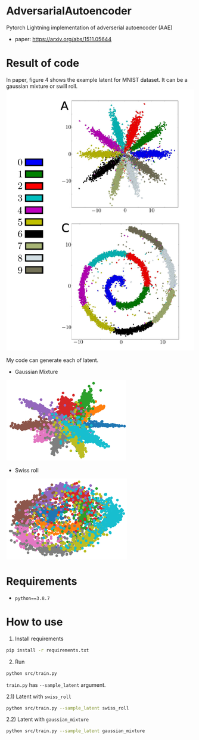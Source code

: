 # AdversarialAutoencoder
Pytorch Lightning implementation of adverserial autoencoder (AAE)
- paper: https://arxiv.org/abs/1511.05644


# Result of code
In paper, figure 4 shows the example latent for MNIST dataset.
It can be a gaussian mixture or swill roll.
![paper-figure-4](/imgs/paper.png)

My code can generate each of latent.
- Gaussian Mixture

![gaussian-mixture](/imgs/gaussian_mixture.gif)

- Swiss roll

![swiss-roll](/imgs/swiss_roll.gif)


# Requirements
- `python==3.8.7`

# How to use
1. Install requirements
```bash
pip install -r requirements.txt
```

2. Run
```bash
python src/train.py 
```
`train.py` has `--sample_latent` argument.  

2.1) Latent with `swiss_roll`
```bash
python src/train.py --sample_latent swiss_roll
```

2.2) Latent with `gaussian_mixture`
```bash
python src/train.py --sample_latent gaussian_mixture
```
